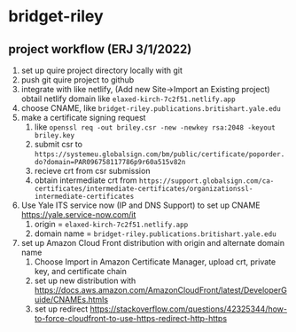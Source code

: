 # bridget-riley
 
## project workflow (ERJ 3/1/2022)
1. set up quire project directory locally with git
2. push git quire project to github
3. integrate with like netlify, (Add new Site->Import an Existing project) obtail netlify domain like `elaxed-kirch-7c2f51.netlify.app`
4. choose CNAME, like `bridget-riley.publications.britishart.yale.edu`
5. make a certificate signing request
    1. like `openssl req -out briley.csr -new -newkey rsa:2048 -keyout briley.key`
    2. submit csr to `https://systemeu.globalsign.com/bm/public/certificate/poporder.do?domain=PAR096758117786p9r60a515v82n`
    3. recieve crt from csr submission
    4. obtain intermediate crt from `https://support.globalsign.com/ca-certificates/intermediate-certificates/organizationssl-intermediate-certificates`
6.  Use Yale ITS service now (IP and DNS Support) to set up CNAME https://yale.service-now.com/it
    1. origin = `elaxed-kirch-7c2f51.netlify.app`
    2. domain name = `bridget-riley.publications.britishart.yale.edu`
8. set up Amazon Cloud Front distribution with origin and alternate domain name
    1.  Choose Import in Amazon Certificate Manager, upload crt, private key, and certificate chain
    2.  set up new distribution with https://docs.aws.amazon.com/AmazonCloudFront/latest/DeveloperGuide/CNAMEs.htmls
    3. set up redirect https://stackoverflow.com/questions/42325344/how-to-force-cloudfront-to-use-https-redirect-http-https
